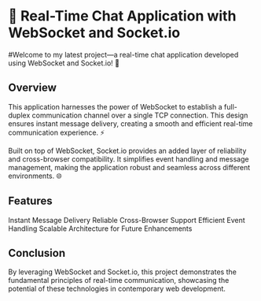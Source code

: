 # 🚀 Real-Time Chat Application with WebSocket and Socket.io
#Welcome to my latest project—a real-time chat application developed using WebSocket and Socket.io! 🎉

## Overview
This application harnesses the power of WebSocket to establish a full-duplex communication channel over a single TCP connection. 
This design ensures instant message delivery, creating a smooth and efficient real-time communication experience. ⚡

Built on top of WebSocket, Socket.io provides an added layer of reliability and cross-browser compatibility. 
It simplifies event handling and message management, making the application robust and seamless across different environments. 🌐

## Features
Instant Message Delivery
Reliable Cross-Browser Support
Efficient Event Handling
Scalable Architecture for Future Enhancements

## Conclusion
By leveraging WebSocket and Socket.io, this project demonstrates the fundamental principles of real-time communication, showcasing the potential of these technologies in contemporary web development.

